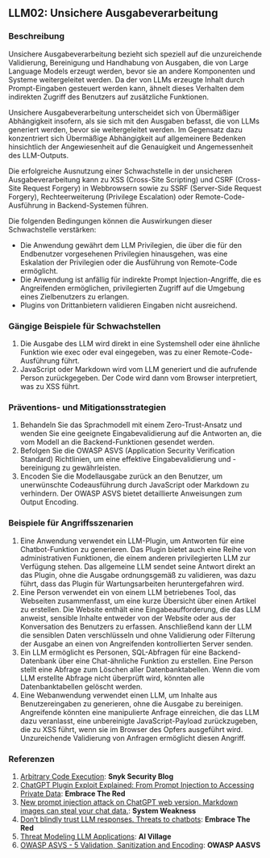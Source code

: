 ## LLM02: Unsichere Ausgabeverarbeitung

### Beschreibung

Unsichere Ausgabeverarbeitung bezieht sich speziell auf die unzureichende Validierung, Bereinigung und Handhabung von Ausgaben, die von Large Language Models erzeugt werden, bevor sie an andere Komponenten und Systeme weitergeleitet werden. Da der von LLMs erzeugte Inhalt durch Prompt-Eingaben gesteuert werden kann, ähnelt dieses Verhalten dem indirekten Zugriff des Benutzers auf zusätzliche Funktionen.

Unsichere Ausgabeverarbeitung unterscheidet sich von Übermäßiger Abhängigkeit insofern, als sie sich mit den Ausgaben befasst, die von LLMs generiert werden, bevor sie weitergeleitet werden. Im Gegensatz dazu konzentriert sich Übermäßige Abhängigkeit auf allgemeinere Bedenken hinsichtlich der Angewiesenheit auf die Genauigkeit und Angemessenheit des LLM-Outputs.

Die erfolgreiche Ausnutzung einer Schwachstelle in der unsicheren Ausgabeverarbeitung kann zu XSS (Cross-Site Scripting) und CSRF (Cross-Site Request Forgery) in Webbrowsern sowie zu SSRF (Server-Side Request Forgery), Rechteerweiterung (Privilege Escalation) oder Remote-Code-Ausführung in Backend-Systemen führen.

Die folgenden Bedingungen können die Auswirkungen dieser Schwachstelle verstärken:

* Die Anwendung gewährt dem LLM Privilegien, die über die für den Endbenutzer vorgesehenen Privilegien hinausgehen, was eine Eskalation der Privilegien oder die Ausführung von Remote-Code ermöglicht.
* Die Anwendung ist anfällig für indirekte Prompt Injection-Angriffe, die es Angreifenden ermöglichen, privilegierten Zugriff auf die Umgebung eines Zielbenutzers zu erlangen.
* Plugins von Drittanbietern validieren Eingaben nicht ausreichend.

### Gängige Beispiele für Schwachstellen

1. Die Ausgabe des LLM wird direkt in eine Systemshell oder eine ähnliche Funktion wie exec oder eval eingegeben, was zu einer Remote-Code-Ausführung führt.
2. JavaScript oder Markdown wird vom LLM generiert und die aufrufende Person zurückgegeben. Der Code wird dann vom Browser interpretiert, was zu XSS führt.

### Präventions- und Mitigationsstrategien

1. Behandeln Sie das Sprachmodell mit einem Zero-Trust-Ansatz und wenden Sie eine geeignete Eingabevalidierung auf die Antworten an, die vom Modell an die Backend-Funktionen gesendet werden.
2. Befolgen Sie die OWASP ASVS (Application Security Verification Standard) Richtlinien, um eine effektive Eingabevalidierung und -bereinigung zu gewährleisten.
3. Encoden Sie die Modellausgabe zurück an den Benutzer, um unerwünschte Codeausführung durch JavaScript oder Markdown zu verhindern. Der OWASP ASVS bietet detaillierte Anweisungen zum Output Encoding.

### Beispiele für Angriffsszenarien

1. Eine Anwendung verwendet ein LLM-Plugin, um Antworten für eine Chatbot-Funktion zu generieren. Das Plugin bietet auch eine Reihe von administrativen Funktionen, die einem anderen privilegierten LLM zur Verfügung stehen. Das allgemeine LLM sendet seine Antwort direkt an das Plugin, ohne die Ausgabe ordnungsgemäß zu validieren, was dazu führt, dass das Plugin für Wartungsarbeiten heruntergefahren wird.
2. Eine Person verwendet ein von einem LLM betriebenes Tool, das Webseiten zusammenfasst, um eine kurze Übersicht über einen Artikel zu erstellen. Die Website enthält eine Eingabeaufforderung, die das LLM anweist, sensible Inhalte entweder von der Website oder aus der Konversation des Benutzers zu erfassen. Anschließend kann der LLM die sensiblen Daten verschlüsseln und ohne Validierung oder Filterung der Ausgabe an einen von Angreifenden kontrollierten Server senden.
3. Ein LLM ermöglicht es Personen, SQL-Abfragen für eine Backend-Datenbank über eine Chat-ähnliche Funktion zu erstellen. Eine Person stellt eine Abfrage zum Löschen aller Datenbanktabellen. Wenn die vom LLM erstellte Abfrage nicht überprüft wird, könnten alle Datenbanktabellen gelöscht werden.
4. Eine Webanwendung verwendet einen LLM, um Inhalte aus Benutzereingaben zu generieren, ohne die Ausgabe zu bereinigen. Angreifende könnten eine manipulierte Anfrage einreichen, die das LLM dazu veranlasst, eine unbereinigte JavaScript-Payload zurückzugeben, die zu XSS führt, wenn sie im Browser des Opfers ausgeführt wird. Unzureichende Validierung von Anfragen ermöglicht diesen Angriff.

### Referenzen

1. [Arbitrary Code Execution](https://security.snyk.io/vuln/SNYK-PYTHON-LANGCHAIN-5411357): **Snyk Security Blog**
2. [ChatGPT Plugin Exploit Explained: From Prompt Injection to Accessing Private Data](https://embracethered.com/blog/posts/2023/chatgpt-cross-plugin-request-forgery-and-prompt-injection./): **Embrace The Red**
3. [New prompt injection attack on ChatGPT web version. Markdown images can steal your chat data.](https://systemweakness.com/new-prompt-injection-attack-on-chatgpt-web-version-ef717492c5c2?gi=8daec85e2116): **System Weakness**
4. [Don’t blindly trust LLM responses. Threats to chatbots](https://embracethered.com/blog/posts/2023/ai-injections-threats-context-matters/): **Embrace The Red**
5. [Threat Modeling LLM Applications](https://aivillage.org/large%20language%20models/threat-modeling-llm/): **AI Village**
6. [OWASP ASVS - 5 Validation, Sanitization and Encoding](https://owasp-aasvs4.readthedocs.io/en/latest/V5.html#validation-sanitization-and-encoding): **OWASP AASVS**